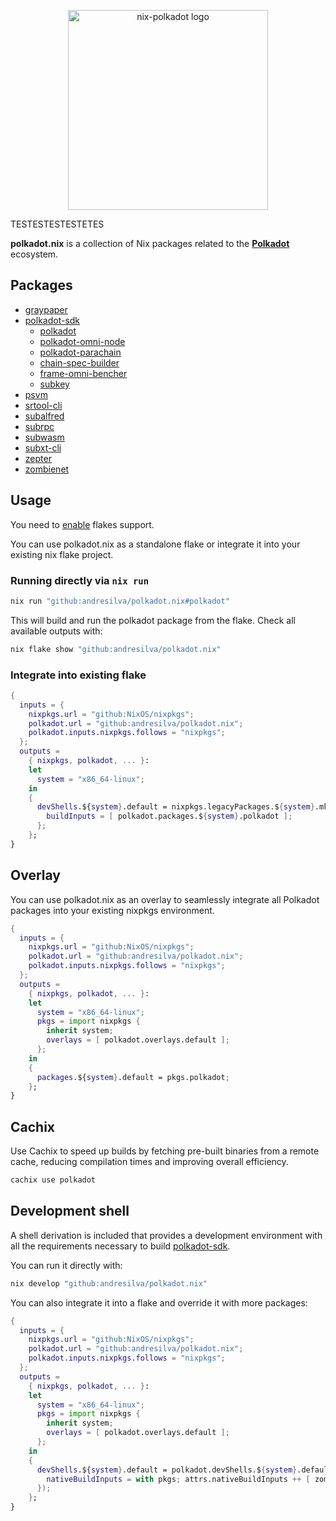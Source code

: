 <p align="center">
  <img width="320" src="img/nix-polkadot.png" alt="nix-polkadot logo">
</p>

TESTESTESTESTETES

**polkadot.nix** is a collection of Nix packages related to the [**Polkadot**](https://polkadot.network/) ecosystem.

## Packages

- [graypaper](https://github.com/gavofyork/graypaper)
- [polkadot-sdk](https://github.com/paritytech/polkadot-sdk)
  - [polkadot](https://github.com/paritytech/polkadot-sdk/tree/master/polkadot)
  - [polkadot-omni-node](https://github.com/paritytech/polkadot-sdk/tree/master/cumulus/polkadot-omni-node)
  - [polkadot-parachain](https://github.com/paritytech/polkadot-sdk/tree/master/cumulus/polkadot-parachain)
  - [chain-spec-builder](https://github.com/paritytech/polkadot-sdk/tree/master/substrate/bin/utils/chain-spec-builder)
  - [frame-omni-bencher](https://github.com/paritytech/polkadot-sdk/tree/master/substrate/utils/frame/omni-bencher)
  - [subkey](https://github.com/paritytech/polkadot-sdk/tree/master/substrate/bin/utils/subkey)
- [psvm](https://github.com/paritytech/psvm)
- [srtool-cli](https://github.com/chevdor/srtool-cli)
- [subalfred](https://github.com/hack-ink/subalfred)
- [subrpc](https://github.com/chevdor/subrpc)
- [subwasm](https://github.com/chevdor/subwasm)
- [subxt-cli](https://github.com/paritytech/subxt/tree/master/cli)
- [zepter](https://github.com/ggwpez/zepter)
- [zombienet](https://github.com/paritytech/zombienet)

## Usage

You need to [enable](https://nixos.wiki/wiki/Flakes#Enable_flakes) flakes support.

You can use polkadot.nix as a standalone flake or integrate it into your existing nix flake project.

### Running directly via `nix run`

```sh
nix run "github:andresilva/polkadot.nix#polkadot"
```

This will build and run the polkadot package from the flake. Check all available outputs with:

```sh
nix flake show "github:andresilva/polkadot.nix"
```

### Integrate into existing flake

```nix
{
  inputs = {
    nixpkgs.url = "github:NixOS/nixpkgs";
    polkadot.url = "github:andresilva/polkadot.nix";
    polkadot.inputs.nixpkgs.follows = "nixpkgs";
  };
  outputs =
    { nixpkgs, polkadot, ... }:
    let
      system = "x86_64-linux";
    in
    {
      devShells.${system}.default = nixpkgs.legacyPackages.${system}.mkShell {
        buildInputs = [ polkadot.packages.${system}.polkadot ];
      };
    };
}
```

## Overlay

You can use polkadot.nix as an overlay to seamlessly integrate all Polkadot packages into your existing nixpkgs environment.

```nix
{
  inputs = {
    nixpkgs.url = "github:NixOS/nixpkgs";
    polkadot.url = "github:andresilva/polkadot.nix";
    polkadot.inputs.nixpkgs.follows = "nixpkgs";
  };
  outputs =
    { nixpkgs, polkadot, ... }:
    let
      system = "x86_64-linux";
      pkgs = import nixpkgs {
        inherit system;
        overlays = [ polkadot.overlays.default ];
      };
    in
    {
      packages.${system}.default = pkgs.polkadot;
    };
}
```

## Cachix

Use Cachix to speed up builds by fetching pre-built binaries from a remote cache, reducing compilation times and improving overall efficiency.

```sh
cachix use polkadot
```

## Development shell

A shell derivation is included that provides a development environment with all the requirements necessary to build
[polkadot-sdk](https://github.com/paritytech/polkadot-sdk).

You can run it directly with:

```sh
nix develop "github:andresilva/polkadot.nix"
```

You can also integrate it into a flake and override it with more packages:

```nix
{
  inputs = {
    nixpkgs.url = "github:NixOS/nixpkgs";
    polkadot.url = "github:andresilva/polkadot.nix";
    polkadot.inputs.nixpkgs.follows = "nixpkgs";
  };
  outputs =
    { nixpkgs, polkadot, ... }:
    let
      system = "x86_64-linux";
      pkgs = import nixpkgs {
        inherit system;
        overlays = [ polkadot.overlays.default ];
      };
    in
    {
      devShells.${system}.default = polkadot.devShells.${system}.default.overrideAttrs (attrs: {
        nativeBuildInputs = with pkgs; attrs.nativeBuildInputs ++ [ zombienet ];
      });
    };
}
```
